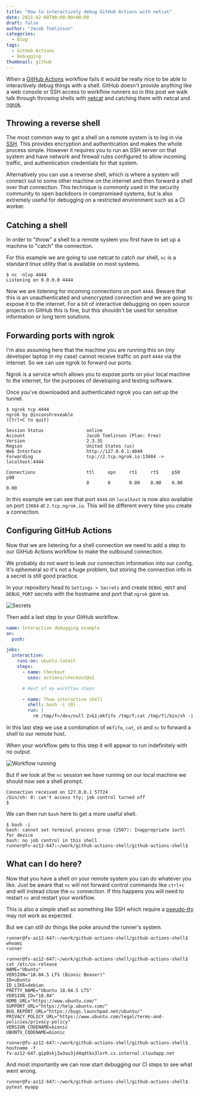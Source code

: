 ```yaml
---
title: "How to interactively debug GitHub Actions with netcat"
date: 2021-02-08T00:00:00+00:00
draft: false
author: "Jacob Tomlinson"
categories:
  - blog
tags:
  - GitHub Actions
  - Debugging
thumbnail: github
---
```


When a [GitHub Actions](https://github.com/features/actions) workflow fails it would be really nice to be able to interactively debug things with a shell. GitHub doesn't provide anything like a web console or SSH access to workflow runners so in this post we walk talk through throwing shells with [netcat](https://en.wikipedia.org/wiki/Netcat) and catching them with netcat and [ngrok](https://ngrok.com/).

## Throwing a reverse shell

The most common way to get a shell on a remote system is to log in via [SSH](https://en.wikipedia.org/wiki/SSH_(Secure_Shell)). This provides encryption and authentication and makes the whole process simple. However it requires you to run an SSH server on that system and have network and firewall rules configured to allow incoming traffic, and authentication credentials for that system.

Alternatively you can use a reverse shell, which is where a system will connect out to some other machine on the internet and then forward a shell over that connection. This technique is commonly used in the security community to open backdoors in compromised systems, but is also extremely useful for debugging on a restricted environment such as a CI worker.

## Catching a shell

In order to "throw" a shell to a remote system you first have to set up a machine to "catch" the connection.

For this example we are going to use netcat to catch our shell, `nc` is a standard linux utility that is available on most systems.

```console
$ nc -nlvp 4444
Listening on 0.0.0.0 4444
```

Now we are listening for incoming connections on port `4444`. Beware that this is an unauthenticated and unencrypted connection and we are going to expose it to the internet. For a bit of interactive debugging on open source projects on GitHub this is fine, but this shouldn't be used for sensitive information or long term solutions.

## Forwarding ports with ngrok

I'm also assuming here that the machine you are running this on (my developer laptop in my case) cannot receive traffic on port `4444` via the internet. So we can use ngrok to forward our ports.

Ngrok is a service which allows you to expose ports on your local machine to the internet, for the purposes of developing and testing software.

Once you've downloaded and authenticated ngrok you can set up the tunnel.

```console
$ ngrok tcp 4444
ngrok by @inconshreveable                                                                                                                                                                                                     (Ctrl+C to quit)

Session Status                online
Account                       Jacob Tomlinson (Plan: Free)
Version                       2.3.35
Region                        United States (us)
Web Interface                 http://127.0.0.1:4040
Forwarding                    tcp://2.tcp.ngrok.io:13604 -> localhost:4444

Connections                   ttl     opn     rt1     rt5     p50     p90
                              0       0       0.00    0.00    0.00    0.00
```

In this example we can see that port `4444` on `localhost` is now also available on port `13604` at `2.tcp.ngrok.io`. This will be different every time you create a connection.

## Configuring GitHub Actions

Now that we are listening for a shell connection we need to add a step to our GitHub Actions workflow to make the outbound connection.

We probably do not want to leak our connection information into our config. It's ephemeral so it's not a huge problem, but storing the connection info in a secret is still good practice.

In your repository head to `Settings > Secrets` and create `DEBUG_HOST` and `DEBUG_PORT` secrets with the hostname and port that `ngrok` gave us.

![Secrets](https://i.imgur.com/pc1Ldfz.png)

Then add a last step to your GitHub workflow.

```yaml
name: Interactive debugging example
on:
  push:

jobs:
  interactive:
    runs-on: ubuntu-latest
    steps:
      - name: Checkout
        uses: actions/checkout@v2

      # Rest of my workflow steps

      - name: Thow interactive shell
        shell: bash -i {0}
        run: |
          rm /tmp/f>/dev/null 2>&1;mkfifo /tmp/f;cat /tmp/f|/bin/sh -i 2>&1|nc ${{ secrets.DEBUG_HOST }} ${{ secrets.DEBUG_PORT }} >/tmp/f
```

In this last step we use a combination of `mkfifo`, `cat`, `sh` and `nc` to forward a shell to our remote host.

When your workflow gets to this step it will appear to run indefinitely with no output.

![Workflow running](https://i.imgur.com/9LRAHpO.png)

But if we look at the `nc` session we have running on our local machine we should now see a shell prompt.

```console
Connection received on 127.0.0.1 57724
/bin/sh: 0: can't access tty; job control turned off
$
```

We can then run `bash` here to get a more useful shell.

```console
$ bash -i
bash: cannot set terminal process group (2507): Inappropriate ioctl for device
bash: no job control in this shell
runner@fv-az12-647:~/work/github-actions-shell/github-actions-shell$
```

## What can I do here?

Now that you have a shell on your remote system you can do whatever you like. Just be aware that `nc` will not forward control commands like `ctrl+c` and will instead close the `nc` connection. If this happens you will need to restart `nc` and restart your workflow.

This is also a simple shell so something like SSH which require a [pseudo-tty](https://unix.stackexchange.com/questions/21147/what-are-pseudo-terminals-pty-tty) may not work as expected.

But we can still do things like poke around the runner's system.

```console
runner@fv-az12-647:~/work/github-actions-shell/github-actions-shell$ whoami
runner

runner@fv-az12-647:~/work/github-actions-shell/github-actions-shell$ cat /etc/os-release
NAME="Ubuntu"
VERSION="18.04.5 LTS (Bionic Beaver)"
ID=ubuntu
ID_LIKE=debian
PRETTY_NAME="Ubuntu 18.04.5 LTS"
VERSION_ID="18.04"
HOME_URL="https://www.ubuntu.com/"
SUPPORT_URL="https://help.ubuntu.com/"
BUG_REPORT_URL="https://bugs.launchpad.net/ubuntu/"
PRIVACY_POLICY_URL="https://www.ubuntu.com/legal/terms-and-policies/privacy-policy"
VERSION_CODENAME=bionic
UBUNTU_CODENAME=bionic

runner@fv-az12-647:~/work/github-actions-shell/github-actions-shell$ hostname -f
fv-az12-647.gip0skj2w3au3jd4qdtkx3lorh.cx.internal.cloudapp.net
```

And most importantly we can now start debugging our CI steps to see what went wrong.

```console
runner@fv-az12-647:~/work/github-actions-shell/github-actions-shell$ pytest myapp
```